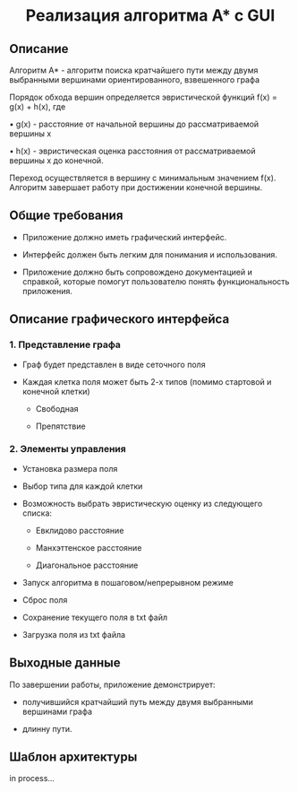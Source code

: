 # <center>Реализация алгоритма А* с GUI</center>
## Описание 
Алгоритм A* - алгоритм поиска кратчайшего пути между двумя выбранными вершинами ориентированного, взвешенного графа

Порядок обхода вершин определяется эвристической функций f(x) = g(x) + h(x), где

&bull; g(x) - расстояние от начальной вершины до рассматриваемой вершины x

&bull; h(x) - эвристическая оценка расстояния от рассматриваемой вершины x до конечной.

Переход осуществляется в вершину с минимальным значением f(x). Алгоритм завершает работу при достижении конечной вершины.

## Общие требования
- Приложение должно иметь графический интерфейс.

- Интерфейс должен быть легким для понимания и использования.

- Приложение должно быть сопровождено документацией и справкой, которые помогут пользователю понять функциональность приложения.

## Описание графического интерфейса

### 1. Представление графа
- Граф будет представлен в виде сеточного поля

- Каждая клетка поля может быть 2-х типов (помимо стартовой и конечной клетки)

    - Свободная

    - Препятствие

### 2. Элементы управления

- Установка размера поля 

- Выбор типа для каждой клетки

- Возможность выбрать эвристическую оценку из следующего списка:

    - Евклидово расстояние

    - Манхэттенское расстояние

    - Диагональное расстояние

- Запуск алгоритма в пошаговом/непрерывном режиме

- Сброс поля

- Сохранение текущего поля в txt файл

- Загрузка поля из txt файла



## Выходные данные 

По завершении работы, приложение демонстрирует:

- получившийся кратчайший путь между двумя выбранными вершинами графа 

- длинну пути.

## Шаблон архитектуры
in process...
